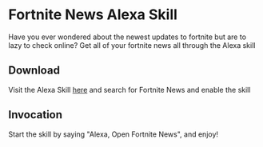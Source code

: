 # Fortnite News Alexa Skill 
Have you ever wondered about the newest updates to fortnite but are to lazy to check online? Get all of your fortnite news all through the Alexa skill 

## Download
Visit the Alexa Skill [here](https://www.amazon.com/b?ie=UTF8&node=13727921011) and search for Fortnite News and enable the skill 

## Invocation 
Start the skill by saying "Alexa, Open Fortnite News", and enjoy!
